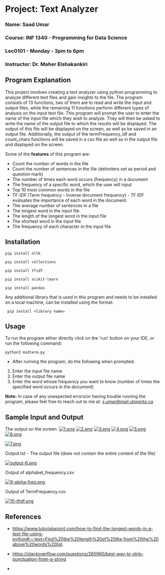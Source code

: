 # Project: Text Analyzer
### Name: Saad Umar
### Course: INF 1340 - Programming for Data Science
### Lec0101 - Monday - 3pm to 6pm
### Instructor: Dr. Maher Elshakankiri

## Program Explanation
This project involves creating a text analyzer using python programming to analyze different text files and gain insights to the file. The program consists of 13 functions, two of them are to read and write the input and output files, while the remaining 11 functions perform different types of analysis on the input text file.
This program will prompt the user to enter the name of the input file which they wish to analyze. They will then be asked to write the name of the output file to which the results will be displayed. The output of this file will be displayed on the screen, as well as be saved in an output file. Additionally, the output of the termFrequency_idf and count_chars functions will be saved in a csv file as well as in the output file and displayed on the screen.

Some of the **features** of this program are:

*  Count the number of words in the file 
*  Count the number of sentences in the file (delimiters set as period and question mark)
*  The number of times each word occurs (frequency) in a document
*  The frequency of a specific word, which the user will input
*  Top 10 most common words in the file
*  TF-IDF (Term frequency - Inverse document frequency) - TF IDF evaluates the importance of each word in the document.
*  The average number of sentences in a file
*  The longest word in the input file
*  The length of the longest word in the input file
*  The shortest word in the input file
*  The frequency of each character in the input file

## Installation
```pip install nltk```

```pip install collections```

```pip install tfidf```

```pip install scikit-learn```

```pip install pandas```

Any additional library that is used in this program and needs to be installed on a local machine, can be installed using the format:

``` pip install <library name>```

## Usage

To run the program either directly click on the 'run' button on your IDE, or run the following command:

```python3 midterm.py```

- After running the program, do the following when prompted:

1. Enter the input file name
2. Enter the output file name
3. Enter the word whose frequency you want to know (number of times the specified word occurs in the document)

**Note:** In case of any unexpected errors/or having trouble running the program, please feel free to reach out to me at: s.umar@mail.utoronto.ca


## Sample Input and Output

The output on the screen:
[![1.png](https://i.postimg.cc/KYgWY2CK/1.png)](https://postimg.cc/wtg2WSqH)
[![2.png](https://i.postimg.cc/cHybgzNF/2.png)](https://postimg.cc/bGgT43rn)
[![3.png](https://i.postimg.cc/0QYHpCkP/3.png)](https://postimg.cc/vgmzyfxN)
[![4.png](https://i.postimg.cc/P5C36HX6/4.png)](https://postimg.cc/pmtJTgn8)
[![5.png](https://i.postimg.cc/fy52PTSP/5.png)](https://postimg.cc/xNJ3JQRG)
[![6.png](https://i.postimg.cc/SQGvRV1G/6.png)](https://postimg.cc/z3VjPwrL)

[![7.png](https://i.postimg.cc/8PPn6Wqg/7.png)](https://postimg.cc/XXm8MZjs)

Output.txt - The output file (does not contain the entire content of the file)

[![output-8.png](https://i.postimg.cc/6pFHgPTB/output-8.png)](https://postimg.cc/dhmmT48f)

Output of alphabet_frequency.csv

[![9-alpha-freq.png](https://i.postimg.cc/ZK7sFnSB/9-alpha-freq.png)](https://postimg.cc/xcmP90qn)

Output of TermFrequency.csv

[![10-tfidf.png](https://i.postimg.cc/VvzZ4bvM/10-tfidf.png)](https://postimg.cc/r0Y9wsSF)


## References

* https://www.tutorialspoint.com/how-to-find-the-longest-words-in-a-text-file-using-python#:~:text=Find%20the%20length%20of%20the,from%20the%20above%20words%20list.

* https://stackoverflow.com/questions/265960/best-way-to-strip-punctuation-from-a-string

* 
